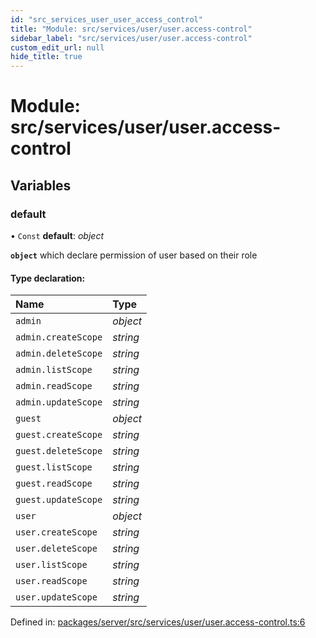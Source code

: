 ```yaml
---
id: "src_services_user_user_access_control"
title: "Module: src/services/user/user.access-control"
sidebar_label: "src/services/user/user.access-control"
custom_edit_url: null
hide_title: true
---
```


# Module: src/services/user/user.access-control

## Variables

### default

• `Const` **default**: *object*

**`object`** which declare permission of user based
on their role

#### Type declaration:

Name | Type |
:------ | :------ |
`admin` | *object* |
`admin.createScope` | *string* |
`admin.deleteScope` | *string* |
`admin.listScope` | *string* |
`admin.readScope` | *string* |
`admin.updateScope` | *string* |
`guest` | *object* |
`guest.createScope` | *string* |
`guest.deleteScope` | *string* |
`guest.listScope` | *string* |
`guest.readScope` | *string* |
`guest.updateScope` | *string* |
`user` | *object* |
`user.createScope` | *string* |
`user.deleteScope` | *string* |
`user.listScope` | *string* |
`user.readScope` | *string* |
`user.updateScope` | *string* |

Defined in: [packages/server/src/services/user/user.access-control.ts:6](https://github.com/xr3ngine/xr3ngine/blob/66a84a950/packages/server/src/services/user/user.access-control.ts#L6)
